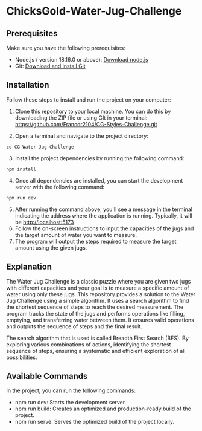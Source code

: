 # ChicksGold-Water-Jug-Challenge

## Prerequisites 

Make sure you have the following prerequisites:
  * Node.js ( version 18.16.0 or above): [Download node.js](https://nodejs.org)
  * Git: [Download and install Git](https://git-scm.com/downloads)

## Installation
Follow these steps to install and run the project on your computer:

  1. Clone this repository to your local machine. You can do this by downloading the ZIP file or using GIt in your terminal: https://github.com/Francor2104/CG-Styles-Challenge.git
     
  2. Open a terminal and navigate to the project directory:
  ```
  cd CG-Water-Jug-Challenge
  ```
     
  3. Install the project dependencies by running the following command:
   ```
   npm install
   ```
     
  4. Once all dependencies are installed, you can start the development server with the following command: 
  ```
  npm run dev
  ```
  5. After running the command above, you'll see a message in the terminal indicating the address where the application is running. Typically, it will be [http://localhost:5173](http://localhost:5173)
  6. Follow the on-screen instructions to input the capacities of the jugs and the target amount of water you want to measure.
  7. The program will output the steps required to measure the target amount using the given jugs.

## Explanation
The Water Jug Challenge is a classic puzzle where you are given two jugs with different capacities and your goal is to measure a specific amount of water using only these jugs. This repository provides a solution to the Water Jug Challenge using a simple algorithm.
It uses a search algorithm to find the shortest sequence of steps to reach the desired measurement. The program tracks the state of the jugs and performs operations like filling, emptying, and transferring water between them. It ensures valid operations and outputs the sequence of steps and the final result.

The search algorithm that is used is called Breadth First Search (BFS). By exploring various combinations of actions, identifying the shortest sequence of steps, ensuring a systematic and efficient exploration of all possibilities.

## Available Commands

In the project, you can run the following commands:

  * npm run dev: Starts the development server.
  * npm run build: Creates an optimized and production-ready build of the project.
  * npm run serve: Serves the optimized build of the project locally.


